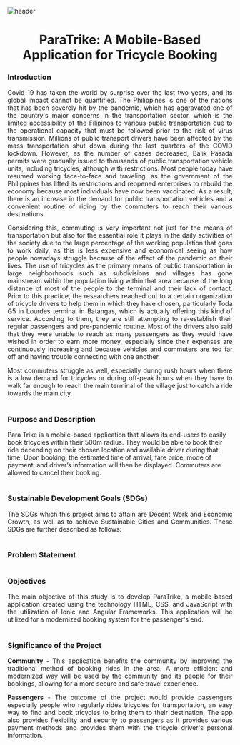 ![header](https://user-images.githubusercontent.com/74886614/178195972-edd6ebca-f5d2-4085-8130-824f38d45083.png)

<h1 align="center"> ParaTrike: A Mobile-Based Application for Tricycle Booking </h1>

<h3> Introduction </h3> <i class="fa-solid fa-1"></i>
<p align=justify> Covid-19 has taken the world by surprise over the last two years, and its global impact cannot be quantified. The Philippines is one of the nations that has been severely hit by the pandemic, which has aggravated one of the country's major concerns in the transportation sector, which is the limited accessibility of the Filipinos to various public transportation due to the operational capacity that must be followed prior to the risk of virus transmission. Millions of public transport drivers have been affected by the mass transportation shut down during the last quarters of the COVID lockdown. However, as the number of cases decreased, Balik Pasada permits were gradually issued to thousands of public transportation vehicle units, including tricycles, although with restrictions. Most people today have resumed working face-to-face and traveling, as the government of the Philippines has lifted its restrictions and reopened enterprises to rebuild the economy because most individuals have now been vaccinated. As a result, there is an increase in the demand for public transportation vehicles and a convenient routine of riding by the commuters to reach their various destinations. </p>

<p align=justify>  Considering this, commuting is very important not just for the means of transportation but also for the essential role it plays in the daily activities of the society due to the large percentage of the working population that goes to work daily, as this is less expensive and economical seeing as how people nowadays struggle because of the effect of the pandemic on their lives. The use of tricycles as the primary means of public transportation in large neighborhoods such as subdivisions and villages has gone mainstream within the population living within that area because of the long distance of most of the people to the terminal and their lack of contact. Prior to this practice, the researchers reached out to a certain organization of tricycle drivers to help them in which they have chosen, particularly Toda G5 in Lourdes terminal in Batangas, which is actually offering this kind of service. According to them, they are still attempting to re-establish their regular passengers and pre-pandemic routine. Most of the drivers also said that they were unable to reach as many passengers as they would have wished in order to earn more money, especially since their expenses are continuously increasing and because vehicles and commuters are too far off and having trouble connecting with one another. </p>

<p align=justify> Most commuters struggle as well, especially during rush hours when there is a low demand for tricycles or during off-peak hours when they have to walk far enough to reach the main terminal of the village just to catch a ride towards the main city. </p>

<h1 align="center"> 

<h3> Purpose and Description </h3> <i class="fa-solid fa-1"></i>

<p align="jusify"> Para Trike is a mobile-based application that allows its end-users to easily book tricycles within their 500m radius. They would be able to book their ride depending on their chosen location and available driver during that time. Upon booking, the estimated time of arrival, fare price, mode of payment, and driver’s information will then be displayed. Commuters are allowed to cancel their booking. </p>

<h1 align="center"> 

<h3> Sustainable Development Goals (SDGs) </h3> <i class="fa-solid fa-1"></i>

<p align="justify"> The SDGs which this project aims to attain are Decent Work and Economic Growth, as well as to achieve Sustainable Cities and Communities. These SDGs are further described as follows: </p>

<h1 align="center"> 

<h3> Problem Statement </h3> <i class="fa-solid fa-1"></i>

<h1 align="center"> 

<h3> Objectives </h3> <i class="fa-solid fa-1"></i>
  
<p align="justify"> The main objective of this study is to develop ParaTrike, a mobile-based application created using the technology HTML, CSS, and JavaScript with the utilization of Ionic and Angular Frameworks. This application will be utilized for a modernized booking system for the passenger's end. </p>

<h1 align="center"> 

<h3> Significance of the Project </h3> <i class="fa-solid fa-1"></i>
  
<p align="justify"> <strong>Community</strong> - This application benefits the community by improving the traditional method of booking rides in the area. A more efficient and modernized way will be used by the community and its people for their bookings, allowing for a more secure and safe travel experience. </p>

<p align="justify"> <strong>Passengers</strong> - The outcome of the project would provide passengers especially people who regularly rides tricycles for transportation, an easy way to find and book tricycles to bring them to their destination. The app also provides flexibility and security to passengers as it provides various payment methods and provides them with the tricycle driver's personal information. </p>

<h1 align="center"> 

